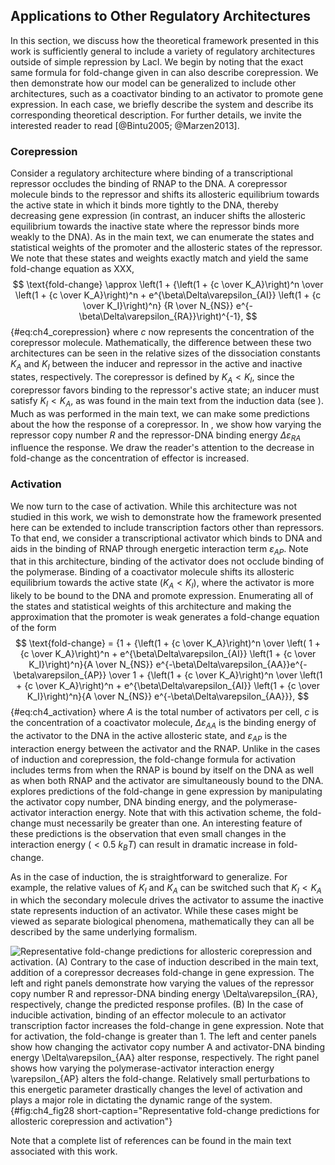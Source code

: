 ## Applications to Other Regulatory Architectures

In this section, we discuss how the theoretical framework presented in this work
is sufficiently general to include a variety of regulatory architectures outside
of simple repression by LacI. We begin by noting that the exact same formula for
fold-change given in can also describe corepression. We then demonstrate how our
model can be generalized to include other architectures, such as a coactivator
binding to an activator to promote gene expression. In each case, we briefly
describe the system and describe its corresponding theoretical description. For
further details, we invite the interested reader to read [@Bintu2005;
@Marzen2013].

### Corepression

Consider a regulatory architecture where binding of a transcriptional repressor
occludes the binding of RNAP to the DNA. A corepressor molecule binds to the
repressor and shifts its allosteric equilibrium towards the active state in
which it binds more tightly to the DNA, thereby decreasing gene expression (in
contrast, an inducer shifts the allosteric equilibrium towards the inactive
state where the repressor binds more weakly to the DNA). As in the main text, we
can enumerate the states and statistical weights of the promoter and the
allosteric states of the repressor. We note that these states and weights
exactly match and yield the same fold-change equation as XXX, 
$$
\text{fold-change} \approx 
\left(1 + {\left(1 + {c \over K_A}\right)^n \over 
\left(1 + {c \over K_A}\right)^n + e^{\beta\Delta\varepsilon_{AI}}
\left(1 + {c \over K_I}\right)^n} {R \over N_{NS}}
e^{-\beta\Delta\varepsilon_{RA}}\right)^{-1},
$${#eq:ch4_corepression}
where $c$ now represents the concentration of the corepressor molecule.
Mathematically, the difference between these two architectures can be seen in
the relative sizes of the dissociation constants $K_A$ and $K_I$ between the
inducer and repressor in the active and inactive states, respectively. The
corepressor is defined by $K_A < K_I$, since the corepressor favors binding to
the repressor's active state; an inducer must satisfy $K_I < K_A$, as was found
in the main text from the induction data (see ). Much as was performed in the
main text, we can make some predictions about the how the response of a
corepressor. In , we show how varying the repressor copy number $R$ and the
repressor-DNA binding energy $\Delta\varepsilon_{RA}$ influence the response. We
draw the reader's attention to the decrease in fold-change as the concentration
of effector is increased.

### Activation

We now turn to the case of activation. While this architecture was not
studied in this work, we wish to demonstrate how the framework presented
here can be extended to include transcription factors other than
repressors. To that end, we consider a transcriptional activator which
binds to DNA and aids in the binding of RNAP through energetic
interaction term $\varepsilon_{AP}$. Note that in this architecture,
binding of the activator does not occlude binding of the polymerase.
Binding of a coactivator molecule shifts its allosteric equilibrium
towards the active state ($K_A < K_I$), where the activator is more
likely to be bound to the DNA and promote expression. Enumerating all of
the states and statistical weights of this architecture and making the
approximation that the promoter is weak generates a fold-change equation
of the form 
$$
\text{fold-change} = 
{1 + {\left(1 + {c \over K_A}\right)^n \over 
\left( 1 + {c \over K_A}\right)^n + e^{\beta\Delta\varepsilon_{AI}}
\left(1 + {c \over K_I}\right)^n}{A \over N_{NS}}
e^{-\beta\Delta\varepsilon_{AA}}e^{-\beta\varepsilon_{AP}} \over 
1 + {\left(1 + {c \over K_A}\right)^n \over 
\left(1 + {c \over K_A}\right)^n + e^{\beta\Delta\varepsilon_{AI}}
\left(1 + {c \over K_I}\right)^n}{A \over N_{NS}}
e^{-\beta\Delta\varepsilon_{AA}}},
$${#eq:ch4_activation}
where $A$ is the total number of activators per cell, $c$ is the concentration
of a coactivator molecule, $\Delta\varepsilon_{AA}$ is the binding energy of the
activator to the DNA in the active allosteric state, and $\varepsilon_{AP}$ is
the interaction energy between the activator and the RNAP. Unlike in the cases
of induction and corepression, the fold-change formula for activation includes
terms from when the RNAP is bound by itself on the DNA as well as when both RNAP
and the activator are simultaneously bound to the DNA. explores predictions of
the fold-change in gene expression by manipulating the activator copy number,
DNA binding energy, and the polymerase-activator interaction energy. Note that
with this activation scheme, the fold-change must necessarily be greater than
one. An interesting feature of these predictions is the observation that even
small changes in the interaction energy ($< 0.5~k_BT$) can result in dramatic
increase in fold-change.

As in the case of induction, the is straightforward to generalize. For example,
the relative values of $K_I$ and $K_A$ can be switched such that $K_I < K_A$ in
which the secondary molecule drives the activator to assume the inactive state
represents induction of an activator. While these cases might be viewed as
separate biological phenomena, mathematically they can all be described by the
same underlying formalism.

![**Representative fold-change predictions for allosteric corepression and
activation.** (A) Contrary to the case of induction described in the main text,
addition of a corepressor decreases fold-change in gene expression. The left and
right panels demonstrate how varying the values of the repressor copy number $R$
and repressor-DNA binding energy $\Delta\varepsilon_{RA}$, respectively, change
the predicted response profiles. (B) In the case of inducible activation,
binding of an effector molecule to an activator transcription factor increases
the fold-change in gene expression. Note that for activation, the fold-change is
greater than 1. The left and center panels show how changing the activator copy
number $A$ and activator-DNA binding energy $\Delta\varepsilon_{AA}$ alter
response, respectively. The right panel shows how varying the
polymerase-activator interaction energy $\varepsilon_{AP}$ alters the
fold-change. Relatively small perturbations to this energetic parameter
drastically changes the level of activation and plays a major role in dictating
the dynamic range of the system.](ch4_fig28){#fig:ch4_fig28
short-caption="Representative fold-change predictions for allosteric
corepression and activation"}

Note that a complete list of references can be found in the main text associated
with this work.
